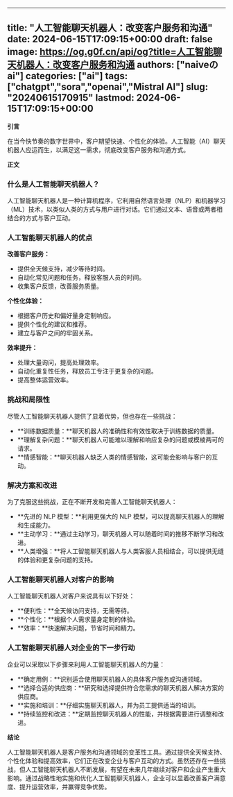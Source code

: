 
---
title: "人工智能聊天机器人：改变客户服务和沟通"
date: 2024-06-15T17:09:15+00:00
draft: false
image: https://og.g0f.cn/api/og?title=人工智能聊天机器人：改变客户服务和沟通
authors: ["naiveのai"]
categories: ["ai"]
tags: ["chatgpt","sora","openai","Mistral AI"]
slug: "20240615170915"
lastmod: 2024-06-15T17:09:15+00:00
---
**引言**

在当今快节奏的数字世界中，客户期望快速、个性化的体验。人工智能（AI）聊天机器人应运而生，以满足这一需求，彻底改变客户服务和沟通方式。

**正文**

### 什么是人工智能聊天机器人？

人工智能聊天机器人是一种计算机程序，它利用自然语言处理（NLP）和机器学习（ML）技术，以类似人类的方式与用户进行对话。它们通过文本、语音或两者相结合的方式与客户互动。

### 人工智能聊天机器人的优点

**改善客户服务：**

* 提供全天候支持，减少等待时间。
* 自动化常见问题和任务，释放客服人员的时间。
* 收集客户反馈，改善服务质量。

**个性化体验：**

* 根据客户历史和偏好量身定制响应。
* 提供个性化的建议和推荐。
* 建立与客户之间的牢固关系。

**效率提升：**

* 处理大量询问，提高处理效率。
* 自动化重复性任务，释放员工专注于更复杂的问题。
* 提高整体运营效率。

### 挑战和局限性

尽管人工智能聊天机器人提供了显着优势，但也存在一些挑战：

* **训练数据质量：**聊天机器人的准确性和有效性取决于训练数据的质量。
* **理解复杂问题：**聊天机器人可能难以理解和响应复杂的问题或模棱两可的请求。
* **情感智能：**聊天机器人缺乏人类的情感智能，这可能会影响与客户的互动。

### 解决方案和改进

为了克服这些挑战，正在不断开发和完善人工智能聊天机器人：

* **先进的 NLP 模型：**利用更强大的 NLP 模型，可以提高聊天机器人的理解和生成能力。
* **主动学习：**通过主动学习，聊天机器人可以随着时间的推移不断学习和改进。
* **人类增强：**将人工智能聊天机器人与人类客服人员相结合，可以提供无缝的体验和更复杂问题的支持。

### 人工智能聊天机器人对客户的影响

人工智能聊天机器人对客户来说具有以下好处：

* **便利性：**全天候访问支持，无需等待。
* **个性化：**根据个人需求量身定制的体验。
* **效率：**快速解决问题，节省时间和精力。

### 人工智能聊天机器人对企业的下一步行动

企业可以采取以下步骤来利用人工智能聊天机器人的力量：

* **确定用例：**识别适合使用聊天机器人的具体客户服务或沟通领域。
* **选择合适的供应商：**研究和选择提供符合您需求的聊天机器人解决方案的供应商。
* **实施和培训：**仔细实施聊天机器人，并为员工提供适当的培训。
* **持续监控和改进：**定期监控聊天机器人的性能，并根据需要进行调整和改进。

**结论**

人工智能聊天机器人是客户服务和沟通领域的变革性工具。通过提供全天候支持、个性化体验和提高效率，它们正在改变企业与客户互动的方式。虽然还存在一些挑战，但人工智能聊天机器人不断发展，有望在未来几年继续对客户和企业产生重大影响。通过战略性地实施和优化人工智能聊天机器人，企业可以显着改善客户满意度、提升运营效率，并赢得竞争优势。